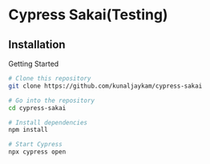 # Cypress Sakai(Testing)

## Installation

Getting Started



```bash
# Clone this repository
git clone https://github.com/kunaljaykam/cypress-sakai

# Go into the repository
cd cypress-sakai

# Install dependencies
npm install 

# Start Cypress
npx cypress open
```
